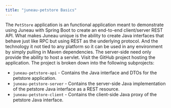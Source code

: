 ```yaml
---
title: "juneau-petstore Basics"
---
```


The `PetStore` application is an functional application meant to demonstrate using Juneau with Spring Boot to create an end-to-end client/server REST API.
What makes Juneau unique is the ability to create Java interfaces that behave just like RPC but using REST as the underlying protocol.
And the technology it not tied to any platform so it can be used in any environment by simply pulling in Maven dependencies.
The server-side need only provide the ability to host a servlet.
Visit the GitHub project hosting the application.
The project is broken down into the following subprojects:

- `juneau-petstore-api` - Contains the Java interface and DTOs for the petstore application.
- `juneau-petstore-server` - Contains the server-side Java implementation of the petstore Java interface as a REST resource.
- `juneau-petstore-client` - Contains the client-side Java proxy of the petstore Java interface.